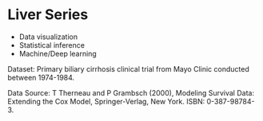 # Liver Series

* Data visualization
* Statistical inference
* Machine/Deep learning

Dataset: Primary biliary cirrhosis clinical trial from Mayo Clinic conducted between 1974-1984.

Data Source: T Therneau and P Grambsch (2000), Modeling Survival Data: Extending the Cox Model, Springer-Verlag, New York. ISBN: 0-387-98784-3. 
